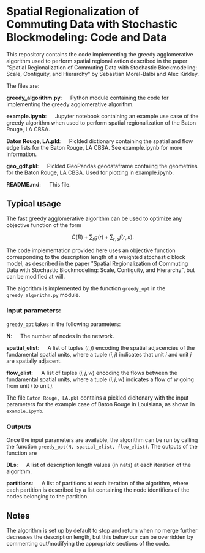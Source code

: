 # Spatial Regionalization of Commuting Data with Stochastic Blockmodeling: Code and Data

This repository contains the code implementing the greedy agglomerative algorithm used to perform spatial regionalization described in the paper "Spatial Regionalization of Commuting Data with Stochastic Blockmodeling: Scale, Contiguity, and Hierarchy" by Sebastian Morel-Balbi and Alec Kirkley.

The files are:

**greedy_algorithm.py**: &emsp; Python module containing the code for implementing the greedy agglomerative algorithm.

**example.ipynb**: &emsp; Jupyter notebook containing an example use case of the greedy algorithm when used to perform spatial regionalization of the Baton Rouge, LA CBSA.

**Baton Rouge, LA.pkl**: &emsp; Pickled dictionary containing the spatial and flow edge lists for the Baton Rouge, LA CBSA. See example.ipynb for more information.

**geo_gdf.pkl**: &emsp; Pickled GeoPandas geodataframe contaiing the geometries for the Baton Rouge, LA CBSA. Used for plotting in example.ipynb.

**README.md**: &emsp; This file.

## Typical usage

The fast greedy agglomerative algorithm can be used to optimize any objective function of the form

$$
    C(B) + \sum_r g(r) + \sum_{r,s} f(r, s).
$$

The code implementation provided here uses an objective function corresponding to the description length of a weighted stochastic block model, as described in the paper "Spatial Regionalization of Commuting Data with Stochastic Blockmodeling: Scale, Contiguity, and Hierarchy", but can be modified at will.

The algorithm is implemented by the function `greedy_opt` in the `greedy_algorithm.py` module.

### Input parameters:

`greedy_opt` takes in the following parameters:

**N**: &emsp; The number of nodes in the network.

**spatial_elist**: &emsp; A list of tuples $(i, j)$ encoding the spatial adjacencies of the fundamental spatial units, where a tuple $(i, j)$ indicates that unit $i$ and unit $j$ are spatially adjacent.

**flow_elist**: &emsp; A list of tuples $(i, j,w)$ encoding the flows between the fundamental spatial units, where a tuple $(i, j, w)$ indicates a flow of $w$ going from unit $i$ to unit $j$.

The file `Baton Rouge, LA.pkl` contains a pickled dicitonary with the input parameters for the example case of Baton Rouge in Louisiana, as shown in `example.ipynb`.

### Outputs

Once the input parameters are available, the algorithm can be run by calling the function `greedy_opt(N, spatial_elist, flow_elist)`. The outputs of the function are

**DLs**: &emsp; A list of description length values (in nats) at each iteration of the algorithm.

**partitions**: &emsp; A list of partitions at each iteration of the algorithm, where each partition is described by a list containing the node identifiers of the nodes belonging to the partition.

## Notes

The algorithm is set up by default to stop and return when no merge further decreases the description length, but this behaviour can be overridden by commenting out/modifying the appropriate sections of the code.